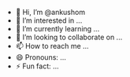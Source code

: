 - 👋 Hi, I’m @ankushom
- 👀 I’m interested in ...
- 🌱 I’m currently learning ...
- 💞️ I’m looking to collaborate on ...
- 📫 How to reach me ...
- 😄 Pronouns: ...
- ⚡ Fun fact: ...

<!---
ankushom/ankushom is a ✨ special ✨ repository because its `README.md` (this file) appears on your GitHub profile.
You can click the Preview link to take a look at your changes.
--->
